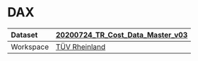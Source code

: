 



# DAX

|Dataset|[20200724_TR_Cost_Data_Master_v03](./../20200724_TR_Cost_Data_Master_v03.md)|
| :--- | :--- |
|Workspace|[TÜV Rheinland](../../Workspaces/TÜV-Rheinland.md)|
